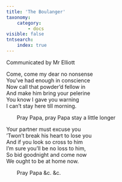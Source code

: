 ```yaml
---
title: 'The Boulanger'
taxonomy:
    category:
        - docs
visible: false
tntsearch:
    index: true
---
```


<div class="author">Communicated by Mr Elliott</div>

Come, come my dear no nonsense  
You’ve had enough in conscience  
Now call that powder’d fellow in  
And make him bring your pelerine  
You know I gave you warning  
I can’t stay here till morning.  

&emsp;&emsp;Pray Papa, pray Papa stay a little longer  

Your partner must excuse you  
’Twon’t break his heart to lose you  
And if you look so cross to him  
I’m sure you’ll be no loss to him,  
So bid goodnight and come now  
We ought to be at home now.

&emsp;&emsp;Pray Papa &c. &c.